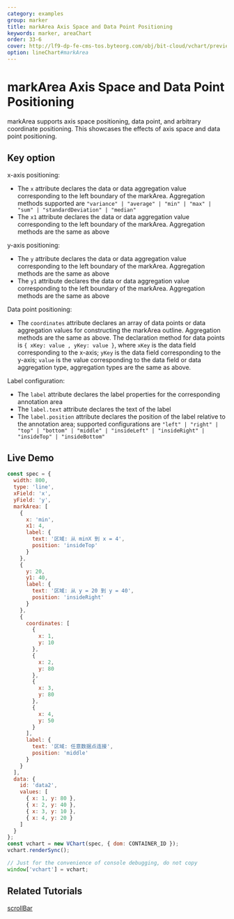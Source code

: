 ```yaml
---
category: examples
group: marker
title: markArea Axis Space and Data Point Positioning
keywords: marker, areaChart
order: 33-6
cover: http://lf9-dp-fe-cms-tos.byteorg.com/obj/bit-cloud/vchart/preview/marker/mark-area-multi.png
option: lineChart#markArea
---
```


# markArea Axis Space and Data Point Positioning

markArea supports axis space positioning, data point, and arbitrary coordinate positioning. This showcases the effects of axis space and data point positioning.

## Key option

x-axis positioning:

- The `x` attribute declares the data or data aggregation value corresponding to the left boundary of the markArea. Aggregation methods supported are `"variance" | "average" | "min" | "max" | "sum" | "standardDeviation" | "median"`
- The `x1` attribute declares the data or data aggregation value corresponding to the left boundary of the markArea. Aggregation methods are the same as above

y-axis positioning:

- The `y` attribute declares the data or data aggregation value corresponding to the left boundary of the markArea. Aggregation methods are the same as above
- The `y1` attribute declares the data or data aggregation value corresponding to the left boundary of the markArea. Aggregation methods are the same as above

Data point positioning:

- The `coordinates` attribute declares an array of data points or data aggregation values for constructing the markArea outline. Aggregation methods are the same as above. The declaration method for data points is `{ xKey: value , yKey: value }`, where `xKey` is the data field corresponding to the x-axis; `yKey` is the data field corresponding to the y-axis; `value` is the value corresponding to the data field or data aggregation type, aggregation types are the same as above.

Label configuration:

- The `label` attribute declares the label properties for the corresponding annotation area
- The `label.text` attribute declares the text of the label
- The `label.position` attribute declares the position of the label relative to the annotation area; supported configurations are `"left" | "right" | "top" | "bottom" | "middle" | "insideLeft" | "insideRight" | "insideTop" | "insideBottom"`

## Live Demo

```javascript livedemo
const spec = {
  width: 800,
  type: 'line',
  xField: 'x',
  yField: 'y',
  markArea: [
    {
      x: 'min',
      x1: 4,
      label: {
        text: '区域: 从 minX 到 x = 4',
        position: 'insideTop'
      }
    },
    {
      y: 20,
      y1: 40,
      label: {
        text: '区域: 从 y = 20 到 y = 40',
        position: 'insideRight'
      }
    },
    {
      coordinates: [
        {
          x: 1,
          y: 10
        },
        {
          x: 2,
          y: 80
        },
        {
          x: 3,
          y: 80
        },
        {
          x: 4,
          y: 50
        }
      ],
      label: {
        text: '区域: 任意数据点连接',
        position: 'middle'
      }
    }
  ],
  data: {
    id: 'data2',
    values: [
      { x: 1, y: 80 },
      { x: 2, y: 40 },
      { x: 3, y: 10 },
      { x: 4, y: 20 }
    ]
  }
};
const vchart = new VChart(spec, { dom: CONTAINER_ID });
vchart.renderSync();

// Just for the convenience of console debugging, do not copy
window['vchart'] = vchart;
```

## Related Tutorials

[scrollBar](link)
